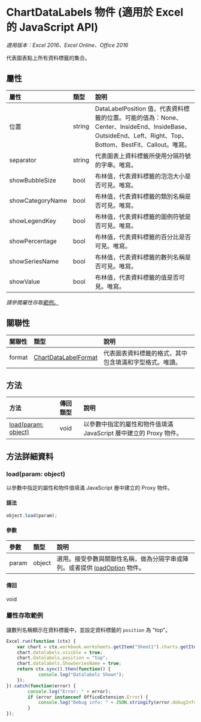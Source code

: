 # ChartDataLabels 物件 (適用於 Excel 的 JavaScript API)

_適用版本：Excel 2016、Excel Online、Office 2016_

代表圖表點上所有資料標籤的集合。

## 屬性

| 屬性	   | 類型	|說明
|:---------------|:--------|:----------|
|位置|string|DataLabelPosition 值，代表資料標籤的位置。可能的值為：None、Center、InsideEnd、InsideBase、OutsideEnd、Left、Right、Top、Bottom、BestFit、Callout。唯寫。|
|separator|string|代表圖表上資料標籤所使用分隔符號的字串。唯寫。|
|showBubbleSize|bool|布林值，代表資料標籤的泡泡大小是否可見。唯寫。|
|showCategoryName|bool|布林值，代表資料標籤的類別名稱是否可見。唯寫。|
|showLegendKey|bool|布林值，代表資料標籤的圖例符號是否可見。唯寫。|
|showPercentage|bool|布林值，代表資料標籤的百分比是否可見。唯寫。|
|showSeriesName|bool|布林值，代表資料標籤的數列名稱是否可見。唯寫。|
|showValue|bool|布林值，代表資料標籤的值是否可見。唯寫。|

_請參閱屬性存取[範例。](#property-access-examples)_

## 關聯性
| 關聯性 | 類型	|說明|
|:---------------|:--------|:----------|
|format|[ChartDataLabelFormat](chartdatalabelformat.md)|代表圖表資料標籤的格式，其中包含填滿和字型格式。唯讀。|

## 方法

| 方法		   | 傳回類型	|說明|
|:---------------|:--------|:----------|
|[load(param: object)](#loadparam-object)|void|以參數中指定的屬性和物件值填滿 JavaScript 層中建立的 Proxy 物件。|

## 方法詳細資料

### load(param: object)
以參數中指定的屬性和物件值填滿 JavaScript 層中建立的 Proxy 物件。

#### 語法
```js
object.load(param);
```

#### 參數
| 參數	   | 類型	|說明|
|:---------------|:--------|:----------|
|param|object|選用。接受參數與關聯性名稱，做為分隔字串或陣列。或者提供 [loadOption](loadoption.md) 物件。|

#### 傳回
void
### 屬性存取範例

讓數列名稱顯示在資料標籤中，並設定資料標籤的 `position` 為 "top"。

```js
Excel.run(function (ctx) { 
	var chart = ctx.workbook.worksheets.getItem("Sheet1").charts.getItem("Chart1");	
	chart.datalabels.visible = true;
	chart.datalabels.position = "top";
	chart.datalabels.ShowSeriesName = true;
	return ctx.sync().then(function() {
			console.log("Datalabels Shown");
	});
}).catch(function(error) {
		console.log("Error: " + error);
		if (error instanceof OfficeExtension.Error) {
			console.log("Debug info: " + JSON.stringify(error.debugInfo));
		}
});
```

